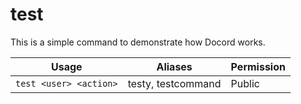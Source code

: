 # test

This is a simple command to demonstrate how Docord works.
          
| Usage                  | Aliases                                      | Permission                      |
|------------------------|----------------------------------------------|---------------------------------|
| `test <user> <action>` | testy, testcommand | Public |